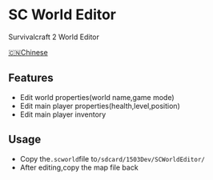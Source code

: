 # SC World Editor
Survivalcraft 2 World Editor

[🇨🇳Chinese](README.md)

## Features

- Edit world properties(world name,game mode)
- Edit main player properties(health,level,position)
- Edit main player inventory

## Usage

- Copy the`.scworld`file to`/sdcard/1503Dev/SCWorldEditor/`
- After editing,copy the map file back
